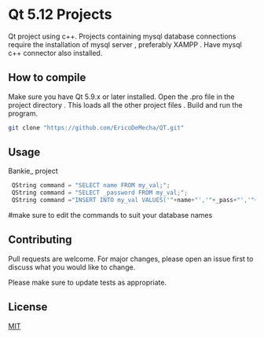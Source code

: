 # Qt 5.12   Projects

Qt project using  c++. 
Projects containing mysql database connections require the installation of mysql server , preferably  XAMPP . Have mysql c++ connector also installed.

## How to compile 
 Make sure you have Qt 5.9.x or later installed. Open the .pro file in the project directory . This loads all the other project files  . Build and run the program.


```bash
git clone "https://github.com/EricoDeMecha/QT.git"
```

## Usage
Bankie_ project
```C++ Qt
 QString command = "SELECT name FROM my_val;";
 QString command = "SELECT _password FROM my_val;";
 QString command ="INSERT INTO my_val VALUES('"+name+"','"+_pass+"','"+date_time+"','"+choice+"');";
```
#make sure to edit the commands to suit your database names
## Contributing
Pull requests are welcome. For major changes, please open an issue first to discuss what you would like to change.

Please make sure to update tests as appropriate.

## License
[MIT](https://choosealicense.com/licenses/mit/)
```

